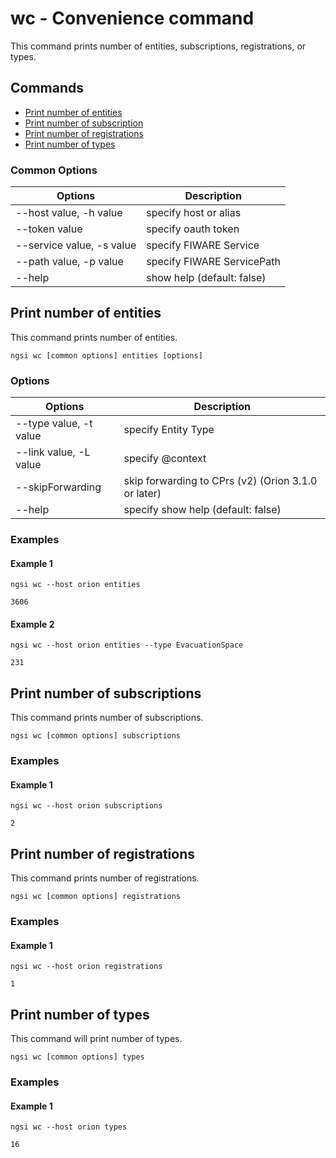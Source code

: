 # wc - Convenience command

This command prints number of entities, subscriptions, registrations, or types.

## Commands

-   [Print number of entities](#print-number-of-entities)
-   [Print number of subscription](#print-number-of-subscriptions)
-   [Print number of registrations](#print-number-of-registrations)
-   [Print number of types](#print-number-of-types)

### Common Options

| Options                   | Description                |
| ------------------------- | -------------------------- |
| --host value, -h value    | specify host or alias      |
| --token value             | specify oauth token        |
| --service value, -s value | specify FIWARE Service     |
| --path value, -p value    | specify FIWARE ServicePath |
| --help                    | show help (default: false) |

<a name="print-number-of-entities"></a>

## Print number of entities

This command prints number of entities.

```console
ngsi wc [common options] entities [options]
```

### Options

| Options                | Description                                         |
| ---------------------- | --------------------------------------------------- |
| --type value, -t value | specify Entity Type                                 |
| --link value, -L value | specify @context                                    |
| --skipForwarding       | skip forwarding to CPrs (v2) (Orion 3.1.0 or later) |
| --help                 | specify show help (default: false)                  |

### Examples

#### Example 1

```console
ngsi wc --host orion entities
```

```text
3606
```

#### Example 2

```console
ngsi wc --host orion entities --type EvacuationSpace
```

```text
231
```

<a name="print-number-of-subscriptions"></a>

## Print number of subscriptions

This command prints number of subscriptions.

```console
ngsi wc [common options] subscriptions
```

### Examples

#### Example 1

```console
ngsi wc --host orion subscriptions
```

```text
2
```

<a name="print-number-of-registrations"></a>

## Print number of registrations

This command prints number of registrations.

```console
ngsi wc [common options] registrations
```

### Examples

#### Example 1

```console
ngsi wc --host orion registrations
```

```text
1
```

<a name="print-number-of-types"></a>

## Print number of types

This command will print number of types.

```console
ngsi wc [common options] types
```

### Examples

#### Example 1

```console
ngsi wc --host orion types
```

```text
16
```
